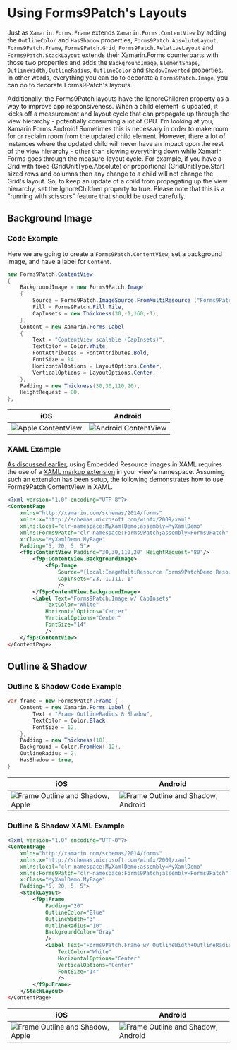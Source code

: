 # Using Forms9Patch's Layouts

Just as `Xamarin.Forms.Frame` extends `Xamarin.Forms.ContentView` by adding the `OutlineColor` and `HasShadow` properties, `Forms9Patch.AbsoluteLayout`, `Forms9Patch.Frame`, `Forms9Patch.Grid`, `Forms9Patch.RelativeLayout` and `Forms9Patch.StackLayout` extends their Xamarin.Forms counterparts with those two properties and adds the `BackgroundImage`, `ElementShape`, `OutlineWidth`, `OutlineRadius`, `OutlineColor` and `ShadowInverted` properties.  In other words, everything you can do to decorate a `Forms9Patch.Image`, you can do to decorate Forms9Patch's layouts.

Additionally, the Forms9Patch layouts have the IgnoreChildren property as a way to improve app responsiveness.  When a child element is updated, it kicks off a measurement and layout cycle that can propagate up through the view hierarchy - potentially consuming a lot of CPU.  I'm looking at you, Xamarin.Forms.Android!  Sometimes this is necessary in order to make room for or reclaim room from the updated child element.  However, there a lot of instances where the updated child will never have an impact upon the rest of the view hierarchy - other than slowing everything down while Xamarin Forms goes through the measure-layout cycle.  For example, if you have a Grid with fixed (GridUnitType.Absolute) or proportional (GridUnitType.Star) sized rows and columns then any change to a child will not change the Grid's layout.  So, to keep an update of a child from propagating up the view hierarchy, set the IgnoreChildren property to true.  Please note that this is a "running with scissors" feature that should be used carefully.

## Background Image

### Code Example

Here we are going to create a `Forms9Patch.ContentView`, set a background image, and have a label for `Content`.

```csharp
new Forms9Patch.ContentView
{
    BackgroundImage = new Forms9Patch.Image
    {
        Source = Forms9Patch.ImageSource.FromMultiResource ("Forms9PatchDemo.Resources.redribbon"),
        Fill = Forms9Patch.Fill.Tile,
        CapInsets = new Thickness(30,-1,160,-1),
    },
    Content = new Xamarin.Forms.Label
    {
        Text = "ContentView scalable (CapInsets)",
        TextColor = Color.White,
        FontAttributes = FontAttributes.Bold,
        FontSize = 14,
        HorizontalOptions = LayoutOptions.Center,
        VerticalOptions = LayoutOptions.Center,
    },
    Padding = new Thickness(30,30,110,20),
    HeightRequest = 80,
},
 ```

| iOS  | Android |
|---|---|
| ![Apple ContentView](images/Layouts/ContentViewCodeApple.png) | ![Android ContentView](images/Layouts/ContentViewCodeAndroid.png) |

### XAML Example

[As discussed earlier](ImageSource.md#xaml-example), using Embedded Resource images in XAML requires the use of a [XAML markup extension](ImageSource.md#xaml-example) in your view's namespace. Assuming such an extension has been setup, the following demonstrates how to use Forms9Patch.ContentView in XAML.

```xml
<?xml version="1.0" encoding="UTF-8"?>
<ContentPage
    xmlns="http://xamarin.com/schemas/2014/forms"
    xmlns:x="http://schemas.microsoft.com/winfx/2009/xaml"
    xmlns:local="clr-namespace:MyXamlDemo;assembly=MyXamlDemo"
    xmlns:Forms9Patch="clr-namespace:Forms9Patch;assembly=Forms9Patch"
    x:Class="MyXamlDemo.MyPage"
    Padding="5, 20, 5, 5">
    <f9p:ContentView Padding="30,30,110,20" HeightRequest="80"/>
        <f9p:ContentView.BackgroundImage>
            <f9p:Image
                Source="{local:ImageMultiResource Forms9PatchDemo.Resources.redribbon}"
                CapInsets="23,-1,111,-1"
                />
        </f9p:ContentView.BackgroundImage>
        <Label Text="Forms9Patch.Image w/ CapInsets"
            TextColor="White"
            HorizontalOptions="Center"
            VerticalOptions="Center"
            FontSize="14"
            />
    </f9p:ContentView>
</ContentPage>
```

## Outline & Shadow

### Outline & Shadow Code Example

```csharp
var frame = new Forms9Patch.Frame {
    Content = new Xamarin.Forms.Label {
        Text = "Frame OutlineRadius & Shadow",
        TextColor = Color.Black,
        FontSize = 12,
    },
    Padding = new Thickness(10),
    Background = Color.FromHex( 12),
    OutlineRadius = 2,
    HasShadow = true,
}
```

| iOS | Android |
|-----|---------|
| ![Frame Outline and Shadow, Apple](images/Layouts/frameShadowApple.png) |  ![Frame Outline and Shadow, Android](images/Layouts/frameShadowDroid.png) |

### Outline & Shadow XAML Example

```xml
<?xml version="1.0" encoding="UTF-8"?>
<ContentPage
    xmlns="http://xamarin.com/schemas/2014/forms"
    xmlns:x="http://schemas.microsoft.com/winfx/2009/xaml"
    xmlns:local="clr-namespace:MyXamlDemo;assembly=MyXamlDemo"
    xmlns:Forms9Patch="clr-namespace:Forms9Patch;assembly=Forms9Patch"
    x:Class="MyXamlDemo.MyPage"
    Padding="5, 20, 5, 5">
    <StackLayout>
        <f9p:Frame
            Padding="20"
            OutlineColor="Blue"
            OutlineWidth="3"
            OutlineRadius="10"
            BackgroundColor="Gray"
            />
            <Label Text="Forms9Patch.Frame w/ OutlineWidth+OutlineRadius"
                TextColor="White"
                HorizontalOptions="Center"
                VerticalOptions="Center"
                FontSize="14"
                />
        </f9p:Frame>
    </StackLayout>
</ContentPage>
```

| iOS | Android |
|-----|---------|
| ![Frame Outline and Shadow, Apple](images/Layouts/FrameXamlApple.png) |  ![Frame Outline and Shadow, Android](images/Layouts/FrameXamlAndroid.png) |
